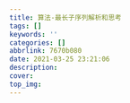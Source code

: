 ```yaml
---
title: 算法-最长子序列解析和思考
tags: []
keywords: ''
categories: []
abbrlink: 7670b080
date: 2021-03-25 23:21:06
description:
cover:
top_img:
---
```






